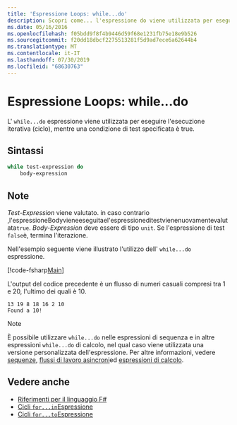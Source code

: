 ```yaml
---
title: 'Espressione Loops: while...do'
description: Scopri come... l'espressione do viene utilizzata per eseguire l'esecuzione iterativa (ciclo) mentre una condizione di test specificata è true.
ms.date: 05/16/2016
ms.openlocfilehash: f05bdd9f8f4b9446d59f68e1231fb75e18e9b526
ms.sourcegitcommit: f20dd18dbcf2275513281f5d9ad7ece6a62644b4
ms.translationtype: MT
ms.contentlocale: it-IT
ms.lasthandoff: 07/30/2019
ms.locfileid: "68630763"
---
```

# <a name="loops-whiledo-expression"></a>Espressione Loops: while...do

L' `while...do` espressione viene utilizzata per eseguire l'esecuzione iterativa (ciclo), mentre una condizione di test specificata è true.

## <a name="syntax"></a>Sintassi

```fsharp
while test-expression do
    body-expression
```

## <a name="remarks"></a>Note

*Test-Expression* viene valutato. in caso contrario ,l'espressioneBodyvieneeseguitael'espressioneditestvienenuovamentevalutata`true`. *Body-Expression* deve essere di tipo `unit`. Se l'espressione di test `false`è, termina l'iterazione.

Nell'esempio seguente viene illustrato l'utilizzo dell' `while...do` espressione.

[!code-fsharp[Main](~/samples/snippets/fsharp/lang-ref-2/snippet5301.fs)]

L'output del codice precedente è un flusso di numeri casuali compresi tra 1 e 20, l'ultimo dei quali è 10.

```
13 19 8 18 16 2 10
Found a 10!
```

> [!NOTE]
> È possibile utilizzare `while...do` nelle espressioni di sequenza e in altre espressioni `while...do` di calcolo, nel qual caso viene utilizzata una versione personalizzata dell'espressione. Per altre informazioni, vedere [sequenze](sequences.md), [flussi di lavoro asincroni](asynchronous-workflows.md)ed [espressioni di calcolo](computation-expressions.md).

## <a name="see-also"></a>Vedere anche

- [Riferimenti per il linguaggio F#](index.md)
- [Cicli `for...in`Espressione](loops-for-in-expression.md)
- [Cicli `for...to`Espressione](loops-for-to-expression.md)
